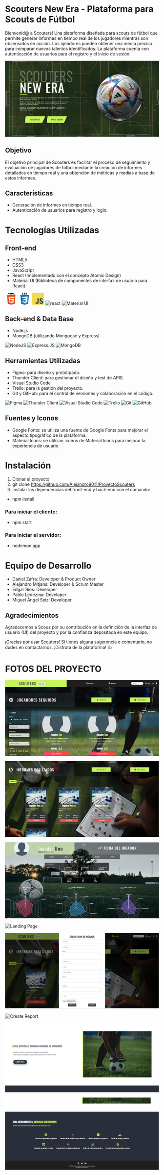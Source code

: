 # Scouters New Era - Plataforma para Scouts de Fútbol
Bienvenid@ a Scouters! Una plataforma diseñada para scouts de fútbol que permite generar informes en tiempo real de los jugadores mientras son observados en acción. Los ojeadores pueden obtener una media precisa para comparar nuevos talentos identificados. La plataforma cuenta con autenticación de usuarios para el registro y el inicio de sesión.

![Landing Page](react/public/imgs-readme/CapturaLanding.PNG)


## Objetivo
El objetivo principal de Scouters es facilitar el proceso de seguimiento y evaluación de jugadores de fútbol mediante la creación de informes detallados en tiempo real y una obtención de métricas y medias a base de estos informes.

## Características
 - Generación de informes en tiempo real.
 - Autenticación de usuarios para registro y login.

# Tecnologías Utilizadas
 ## Front-end
- HTML5
- CSS3
- JavaScript
- React (Implementado con el concepto Atomic Design)
- Material UI (Biblioteca de componentes de interfaz de usuario para React)

<div> <img src="https://raw.githubusercontent.com/devicons/devicon/master/icons/html5/html5-original-wordmark.svg" alt="html5" width="40" height="40"/>
<img src="https://raw.githubusercontent.com/devicons/devicon/master/icons/css3/css3-original-wordmark.svg" alt="css3" width="40" height="40"/>
<img src="https://raw.githubusercontent.com/devicons/devicon/master/icons/javascript/javascript-original.svg" alt="javascript" width="40" height="40"/>
<img src="https://img.icons8.com/?size=1x&id=t5K2CR8feVdX&format=gif" alt="react" width="40" heigth="40"/> 
<img src="https://img.icons8.com/?size=512&id=gFw7X5Tbl3ss&format=png" alt="Material UI" width="40" heigth="40"/>
</div>

## Back-end & Data Base
- Node.js
- MongoDB (utilizando Mongoose y Express)

<div> <img src="https://img.icons8.com/?size=512&id=hsPbhkOH4FMe&format=png" alt="NodeJS" width="40" height="40"/>
<img src="https://img.icons8.com/?size=512&id=WNoJgbzDr3i2&format=png" alt="Express.JS" width="40" height="40"/>
<img src="https://cdn.icon-icons.com/icons2/2415/PNG/512/mongodb_original_wordmark_logo_icon_146425.png" alt="MongoDB" width="40" height="40"/>
</div>

## Herramientas Utilizadas
- Figma: para diseño y prototipado.
- Thunder Client: para gestionar el diseño y test de APIS.
- Visual Studio Code
- Trello: para la gestión del proyecto.
- Git y GitHub: para el control de versiones y colaboración en el código.

<div> <img src="https://img.icons8.com/?size=512&id=zfHRZ6i1Wg0U&format=png" alt="Figma" width="40" height="40"/>
<img src="https://img.icons8.com/?size=512&id=15366&format=png" alt="Thunder Client" width="40" height="40"/>
<img src="https://img.icons8.com/?size=512&id=0OQR1FYCuA9f&format=png" alt="Visual Studio Code" width="40" height="40"/>
<img src="https://img.icons8.com/?size=512&id=HxCJ3JvA06ml&format=png" alt="Trello" width="40" height="40"/>
<img src="https://img.icons8.com/?size=512&id=20906&format=png" alt="Git" width="40" height="40"/>
<img src="https://img.icons8.com/?size=512&id=12599&format=png" alt="GitHub" width="40" height="40"/>
</div>

## Fuentes y Iconos
- Google Fonts: se utiliza una fuente de Google Fonts para mejorar el aspecto tipográfico de la plataforma.
- Material Icons: se utilizan íconos de Material Icons para mejorar la experiencia de usuario.

# Instalación

1. Clonar el proyecto
2. git clone https://github.com/Alejandro9011/ProyectoScouters
3. Instalar las dependencias del front-end y back-end con el comando:

* npm install

### Para iniciar el cliente:
* npm start

### Para iniciar el servidor:
* nodemon app

# Equipo de Desarrollo
- Daniel Zafra: Developer & Product Owner
- Alejandro Mitjans: Developer & Scrum Master
- Edgar Ríos: Developer
- Pablo Ledezma: Developer
- Miguel Ángel Seiz: Developer

## Agradecimientos
Agradecemos a Scouz por su contribución en la definición de la interfaz de usuario (UI) del proyecto y por la confianza depositada en este equipo.

¡Gracias por usar Scouters! Si tienes alguna sugerencia o comentario, no dudes en contactarnos. ¡Disfruta de la plataforma! 👍

# FOTOS DEL PROYECTO

![Player Interface](react/public/imgs-readme/InterfazJugadores.PNG)

![Reports Interface](react/public/imgs-readme/InterfazInformes.PNG)

![Player Profile](react/public/imgs-readme/FichaJugador.PNG)

![Landing Page](react/public/imgs-readme/ComparaciónJugadores.PNG)

![Create Player](react/public/imgs-readme/CrearJugador.PNG)

![Create Report](react/public/imgs-readme/CreaciónInformes.PNG)

![Solutions](react/public/imgs-readme/CapturaLanding2.PNG)

![Solutions](react/public/imgs-readme/CapturaLanding3.PNG)
